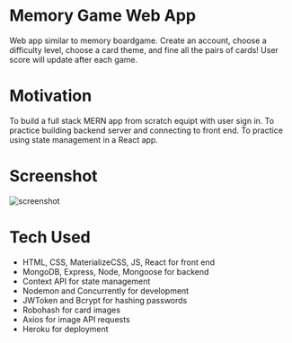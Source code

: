# Memory Game Web App
Web app similar to memory boardgame. Create an account, choose a difficulty level, choose a card theme, and fine all the pairs of cards! User score will update after each game.

# Motivation
To build a full stack MERN app from scratch equipt with user sign in. To practice building backend server and connecting to front end. To practice using state management in a React app.

# Screenshot
![screenshot](https://live.staticflickr.com/65535/50996655401_49ed9fbc3e_n.jpg)

# Tech Used
* HTML, CSS, MaterializeCSS, JS, React for front end
* MongoDB, Express, Node, Mongoose for backend
* Context API for state management
* Nodemon and Concurrently for development
* JWToken and Bcrypt for hashing passwords
* Robohash for card images
* Axios for image API requests
* Heroku for deployment
